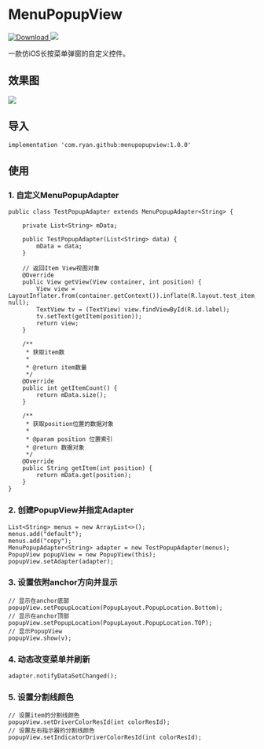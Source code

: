 # MenuPopupView
[ ![Download](https://api.bintray.com/packages/ryan-shz/Ryan/menupopupview/images/download.svg) ](https://bintray.com/ryan-shz/Ryan/fastwebview/_latestVersion)![](https://img.shields.io/badge/license-MIT-green)

一款仿iOS长按菜单弹窗的自定义控件。

## 效果图

![](sample.gif)

## 导入

```
implementation 'com.ryan.github:menupopupview:1.0.0'
```

## 使用

### 1. 自定义MenuPopupAdapter
```
public class TestPopupAdapter extends MenuPopupAdapter<String> {

    private List<String> mData;

    public TestPopupAdapter(List<String> data) {
        mData = data;
    }

    // 返回Item View视图对象
    @Override
    public View getView(View container, int position) {
        View view = LayoutInflater.from(container.getContext()).inflate(R.layout.test_item, null);
        TextView tv = (TextView) view.findViewById(R.id.label);
        tv.setText(getItem(position));
        return view;
    }

    /**
     * 获取item数
     *
     * @return item数量
     */
    @Override
    public int getItemCount() {
        return mData.size();
    }

    /**
     * 获取position位置的数据对象
     *
     * @param position 位置索引
     * @return 数据对象
     */
    @Override
    public String getItem(int position) {
        return mData.get(position);
    }
}
```

### 2. 创建PopupView并指定Adapter
```
List<String> menus = new ArrayList<>();
menus.add("default");
menus.add("copy");
MenuPopupAdapter<String> adapter = new TestPopupAdapter(menus);
PopupView popupView = new PopupView(this);
popupView.setAdapter(adapter);
```

### 3. 设置依附anchor方向并显示
```
// 显示在anchor底部
popupView.setPopupLocation(PopupLayout.PopupLocation.Bottom);
// 显示在anchor顶部
popupView.setPopupLocation(PopupLayout.PopupLocation.TOP);
// 显示PopupView
popupView.show(v);
```

### 4. 动态改变菜单并刷新
```
adapter.notifyDataSetChanged();
```

### 5. 设置分割线颜色
```
// 设置item的分割线颜色
popupView.setDriverColorResId(int colorResId);
// 设置左右指示器的分割线颜色
popupView.setIndicatorDriverColorResId(int colorResId);
```
